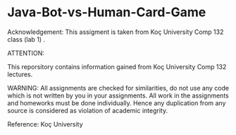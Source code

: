 # Java-Bot-vs-Human-Card-Game

Acknowledgement: This assigment is taken from Koç University Comp 132 class (lab 1) .

ATTENTION:

This reporsitory contains information gained from Koç University Comp 132 lectures.

WARNING: All assignments are checked for similarities, do not use any code which is not written by you in your assignments. All work in the assignments and homeworks must be done individually. Hence any duplication from any source is considered as violation of academic integrity.

Reference: Koç University

